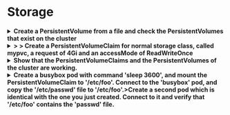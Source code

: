 # Storage 

<details>
<summary>
<b>Create a PersistentVolume from a file and check the PersistentVolumes that exist on the cluster</b>
</summary>
<i>kubectl create -f pv.yaml</i>><i>kubectl get pv</i>
</details>

<details>
<summary>
<b>> >&nbsp;Create a PersistentVolumeClaim for normal storage class, called mypvc, a request of 4Gi and an accessMode of ReadWriteOnce</b>
</summary>
><i>kind: PersistentVolumeClaim</i>><i>apiVersion: v1&nbsp;</i>><i>metadata:</i>><i>&nbsp; name: mypvc&nbsp;</i>><i>spec:</i>><i>&nbsp; storageClassName: normal</i>><i>&nbsp; accessModes:</i>><i>&nbsp; - ReadWriteOnce</i>><i>&nbsp; resources:</i>><i>&nbsp; &nbsp; requests:</i>><i>&nbsp; &nbsp; &nbsp; storage: 4Gi</i>

<i>kubectl create -f pvc.yaml</i>
</details>

<details>
<summary>
<b>Show that the PersistentVolumeClaims and the PersistentVolumes of the cluster are working.</b>
</summary>
<i>kubectl get pvc</i>><i>kubectl get pv</i>>Both should show as "Bound"
</details>

<details>
<summary>
<b>Create a busybox pod with command 'sleep 3600', and mount the PersistentVolumeClaim to '/etc/foo'. Connect to the 'busybox' pod, and copy the '/etc/passwd' file to '/etc/foo'.>Create a second pod which is identical with the one you just created. Connect to it and verify that '/etc/foo' contains the 'passwd' file.</b>
</summary>
Create a skeleton YAML file with:
<i>kubectl run busybox --image=busybox --restart=Never -o yaml --dry-run -- /bin/sh -c 'sleep 3600' &gt; pod.yaml</i>

add <i>spec.containers.volumeMounts </i>as usual and <i>volumes.persistentVolumeClaim.claimName </i>to match the PVC created.

<i>spec:
&nbsp; containers:</i>><i>&nbsp; - name: busybox</i>><i>&nbsp; &nbsp; volumeMounts:</i>><i>&nbsp; &nbsp; - name: myvol</i>><i>&nbsp; &nbsp; &nbsp; mountPath: /etc/foo</i>><i>&nbsp; volumes:</i>><i>&nbsp; - name: myvol</i>><i>&nbsp; &nbsp; persistentVolumeClaim:</i>><i>&nbsp; &nbsp; &nbsp; claimName: mypvc</i>

Create the pod and connect to it
<i>kubectl create -f pod.yaml
kubectl exec busybox -it -- cp /etc/passwd /etc/foo/passwd</i>><i>
</i>>Change the <i>metadata.name</i> in the <i>pod.yaml </i>to "busybox2" and create the second identical pod.
Connect to it and show the contents of /etc/foo
<i>kubectl exec busybox2 -- ls /etc/foo</i>
</details>

